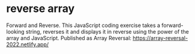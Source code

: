 # reverse array
 Forward and Reverse. This JavaScript coding exercise takes a forward-looking string, reverses it and displays it in reverse using the power of the array and JavaScript. 
 Published as Array Reversal: 
 https://array-reversal-2022.netlify.app/
